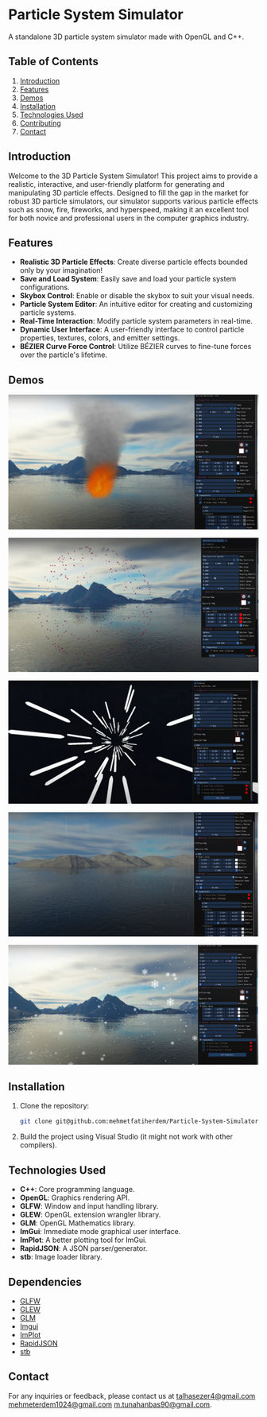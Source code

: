 # Particle System Simulator
A standalone 3D particle system simulator made with OpenGL and C++.

## Table of Contents
1. [Introduction](#introduction)
2. [Features](#features)
3. [Demos](#demos)
4. [Installation](#installation)
5. [Technologies Used](#technologies-used)
6. [Contributing](#contributing)
7. [Contact](#contact)

## Introduction
Welcome to the 3D Particle System Simulator! This project aims to provide a realistic, interactive, and user-friendly platform for generating and manipulating 3D particle effects. Designed to fill the gap in the market for robust 3D particle simulators, our simulator supports various particle effects such as snow, fire, fireworks, and hyperspeed, making it an excellent tool for both novice and professional users in the computer graphics industry.

## Features
- **Realistic 3D Particle Effects**: Create diverse particle effects bounded only by your imagination!
- **Save and Load System**: Easily save and load your particle system configurations.
- **Skybox Control**: Enable or disable the skybox to suit your visual needs.
- **Particle System Editor**: An intuitive editor for creating and customizing particle systems.
- **Real-Time Interaction**: Modify particle system parameters in real-time.
- **Dynamic User Interface**: A user-friendly interface to control particle properties, textures, colors, and emitter settings.
- **BÉZIER Curve Force Control**: Utilize BÉZIER curves to fine-tune forces over the particle's lifetime.

## Demos

![Fire and Smoke](images/fire.png)

![Fireworks](images/firework.png)

![Hyperspeed](images/hyperspeed.png)

![Rain](images/rain.png)

![Snow](images/snow.png)

## Installation
1. Clone the repository:
    ```bash
    git clone git@github.com:mehmetfatiherdem/Particle-System-Simulator.git
    ```
2. Build the project using Visual Studio (it might not work with other compilers).

## Technologies Used
- **C++**: Core programming language.
- **OpenGL**: Graphics rendering API.
- **GLFW**: Window and input handling library.
- **GLEW**: OpenGL extension wrangler library.
- **GLM**: OpenGL Mathematics library.
- **ImGui**: Immediate mode graphical user interface.
- **ImPlot**: A better plotting tool for ImGui.
- **RapidJSON**: A JSON parser/generator.
- **stb**: Image loader library.

## Dependencies
- [GLFW](https://www.glfw.org/)
- [GLEW](http://glew.sourceforge.net/)
- [GLM](https://glm.g-truc.net/0.9.9/index.html)
- [Imgui](https://github.com/ocornut/imgui)
- [ImPlot](https://github.com/epezent/implot)
- [RapidJSON](https://rapidjson.org/)
- [stb](https://github.com/nothings/stb)

## Contact
For any inquiries or feedback, please contact us at [talhasezer4@gmail.com](mailto:talhasezer4@gmail.com) [mehmeterdem1024@gmail.com](mailto:mehmeterdem1024@gmail.com) [m.tunahanbas90@gmail.com](mailto:m.tunahanbas90@gmail.com).